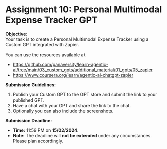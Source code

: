 # Assignment 10: Personal Multimodal Expense Tracker GPT

**Objective:**  
Your task is to create a Personal Multimodal Expense Tracker using a Custom GPT integrated with Zapier.

You can use the resources available at 
- https://github.com/panaversity/learn-agentic-ai/tree/main/03_custom_gpts/additional_material/01_gpts/05_zapier
- https://www.coursera.org/learn/agentic-ai-chatgpt-zapier

**Submission Guidelines:**
1. Publish your Custom GPT to the GPT store and submit the link to your published GPT. 
2. Have a chat with your GPT and share the link to the chat.
3. Optionally you can also include the screenshots.

**Submission Deadline:**
- **Time:** 11:59 PM on **15/02/2024**.
- **Note:** The deadline will **not be extended** under any circumstances. Please plan accordingly.

